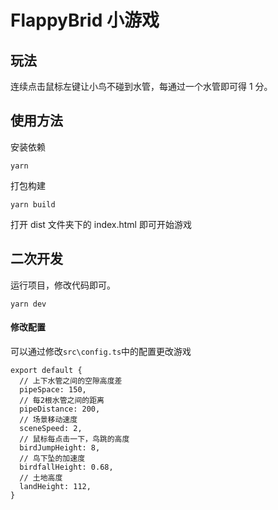# FlappyBrid 小游戏

## 玩法

连续点击鼠标左键让小鸟不碰到水管，每通过一个水管即可得 1 分。

## 使用方法

安装依赖

```
yarn
```

打包构建

```
yarn build
```

打开 dist 文件夹下的 index.html 即可开始游戏

## 二次开发

运行项目，修改代码即可。

```
yarn dev
```

#### 修改配置

可以通过修改`src\config.ts`中的配置更改游戏

```
export default {
  // 上下水管之间的空隙高度差
  pipeSpace: 150,
  // 每2根水管之间的距离
  pipeDistance: 200,
  // 场景移动速度
  sceneSpeed: 2,
  // 鼠标每点击一下，鸟跳的高度
  birdJumpHeight: 8,
  // 鸟下坠的加速度
  birdfallHeight: 0.68,
  // 土地高度
  landHeight: 112,
}
```
